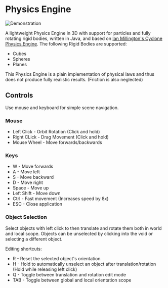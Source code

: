 # Physics Engine

![Demonstration](demo.gif)

A lightweight Physics Engine in 3D with support for particles and fully rotating rigid bodies, written in Java, and based on [Ian Millington's Cyclone Physics Engine](https://github.com/idmillington/cyclone-physics).
The following Rigid Bodies are supported:
- Cubes
- Spheres
- Planes

This Physics Engine is a plain implementation of physical laws and thus does not produce fully realistic results. (Friction is also neglected)

## Controls

Use mouse and keyboard for simple scene navigation.

### Mouse
- Left Click - Orbit Rotation (Click and hold)
- Right CLick - Drag Movement (Click and hold)
- Mouse Wheel - Move forwards/backwards

### Keys

- W - Move forwards
- A - Move left
- S - Move backward
- D - Move right
- Space - Move up
- Left Shift - Move down
- Ctrl - Fast movement (Increases speed by 8x)
- ESC - Close application

### Object Selection

Select objects with left click to then translate and rotate them both in world and local scope.
Objects can be unselected by clicking into the void or selecting a different object.

Editing shortcuts:
- R - Reset the selected object's orientation
- H - Hold to automatically unselect an object after translation/rotation (Hold while releasing left click)
- Q - Toggle between translation and rotation edit mode
- TAB - Toggle between global and local orientation scope